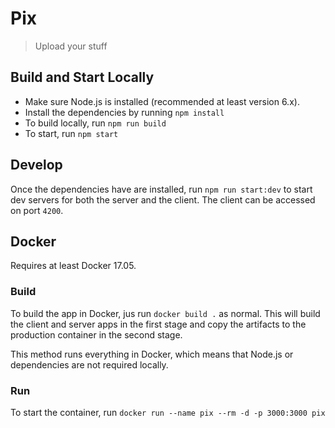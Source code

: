 # Pix

> Upload your stuff

## Build and Start Locally

- Make sure Node.js is installed (recommended at least version 6.x).
- Install the dependencies by running `npm install`
- To build locally, run `npm run build`
- To start, run `npm start`

## Develop

Once the dependencies have are installed, run `npm run start:dev` 
to start dev servers for both the server and the client.
The client can be accessed on port `4200`.

## Docker

Requires at least Docker 17.05.

### Build

To build the app in Docker, jus run `docker build .` as normal. 
This will build the client and server apps in the first stage 
and copy the artifacts to the production container in the second stage.

This method runs everything in Docker, which means that Node.js or dependencies 
are not required locally.

### Run

To start the container, run `docker run --name pix --rm -d -p 3000:3000 pix` 
